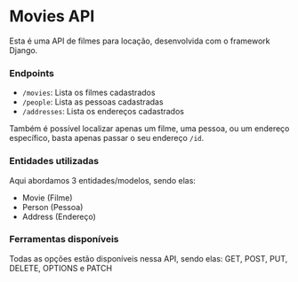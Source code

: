 # Movies API
Esta é uma API de filmes para locação, desenvolvida com o framework Django.

### Endpoints

- `/movies`: Lista os filmes cadastrados
- `/people`: Lista as pessoas cadastradas
- `/addresses`: Lista os endereços cadastrados

Também é possível localizar apenas um filme, uma pessoa, ou um endereço específico, basta apenas passar o seu endereço `/id`.

### Entidades utilizadas

Aqui abordamos 3 entidades/modelos, sendo elas:

- Movie (Filme)
- Person (Pessoa)
- Address (Endereço)

### Ferramentas disponíveis

Todas as opções estão disponíveis nessa API, sendo elas: GET, POST, PUT, DELETE, OPTIONS e PATCH

